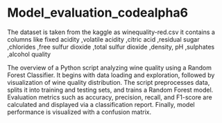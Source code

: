 # Model_evaluation_codealpha6
The dataset is taken from the kaggle as winequality-red.csv it contains a columns like fixed acidity	,volatile acidity	,citric acid	,residual sugar	,chlorides	,free sulfur dioxide	,total sulfur dioxide	,density, pH	,sulphates	,alcohol	quality

The overview of a Python script analyzing wine quality using a Random Forest Classifier. It begins with data loading and exploration, followed by visualization of wine quality distribution. The script preprocesses data, splits it into training and testing sets, and trains a Random Forest model. Evaluation metrics such as accuracy, precision, recall, and F1-score are calculated and displayed via a classification report. Finally, model performance is visualized with a confusion matrix.
